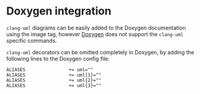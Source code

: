 # Doxygen integration

`clang-uml` diagrams can be easily added to the Doxygen documentation using the image tag, however
[Doxygen](https://www.doxygen.nl/index.html) does not support the `clang-uml` specific commands.

`clang-uml` decorators can be omitted completely in Doxygen, by adding the
following lines to the Doxygen config file:

```
ALIASES                += uml=""
ALIASES                += uml{1}=""
ALIASES                += uml{2}=""
ALIASES                += uml{3}=""
```